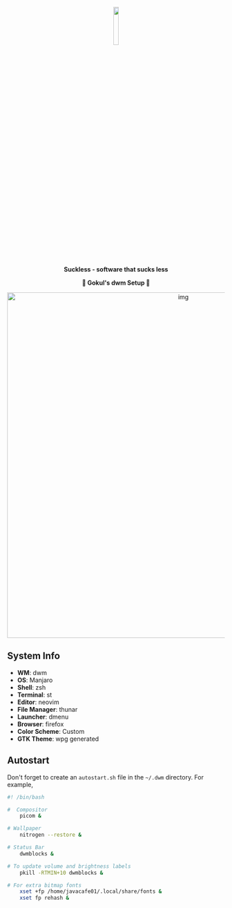 <p align="center">
<img width="15%" src="https://github.com/javacafe01.png" />
</p>

<p align="center">
<b>Suckless - software that sucks less</b>
</p>

<p align="center">
<b>👻 Gokul's dwm Setup 👻</b>
</p>

<p align="center">
<img src="https://preview.redd.it/x6g0f44zuez41.png?width=960&crop=smart&auto=webp&s=07d763ffd64f3e892948174e16b0d315530ffab5" alt="img" width="800px">
</p>

## System Info

+ **WM**: dwm
+ **OS**: Manjaro
+ **Shell**: zsh
+ **Terminal**: st
+ **Editor**: neovim
+ **File Manager**: thunar
+ **Launcher**: dmenu
+ **Browser**: firefox
+ **Color Scheme**: Custom
+ **GTK Theme**: wpg generated

## Autostart

Don't forget to create an `autostart.sh` file in the `~/.dwm` directory. For example,
```bash
#! /bin/bash

#  Compositor
    picom &

# Wallpaper
    nitrogen --restore &

# Status Bar
    dwmblocks &

# To update volume and brightness labels
    pkill -RTMIN+10 dwmblocks &

# For extra bitmap fonts
    xset +fp /home/javacafe01/.local/share/fonts &
    xset fp rehash &
